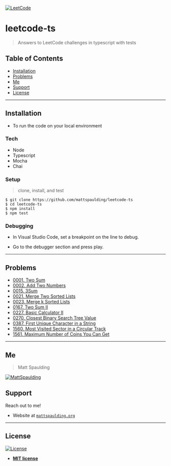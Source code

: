 <a href="https://leetcode.com"><img src="https://leetcode.com/static/images/LeetCode_Sharing.png" title="LeetCode" alt="LeetCode"></a>

# leetcode-ts

> Answers to LeetCode challenges in typescript with tests

## Table of Contents

- [Installation](#installation)
- [Problems](#problems)
- [Me](#me)
- [Support](#support)
- [License](#license)

---

## Installation

- To run the code on your local environment

### Tech

- Node
- Typescript
- Mocha
- Chai

### Setup

> clone, install, and test

```shell
$ git clone https://github.com/mattspaulding/leetcode-ts
$ cd leetcode-ts
$ npm install
$ npm test
```

### Debugging

- In Visual Studio Code, set a breakpoint on the line to debug.

- Go to the debugger section and press play.

---

## Problems

- [0001. Two Sum](/src/problems/0001.TwoSum)
- [0002. Add Two Numbers](/src/problems/0002.AddTwoNumbers)
- [0015. 3Sum](/src/problems/0015.3Sum)
- [0021. Merge Two Sorted Lists](/src/problems/0021.MergeTwoSortedLists)
- [0023. Merge k Sorted Lists](/src/problems/0023.MergeKSortedLists)
- [0167. Two Sum II](/src/problems/0167.TwoSumII)
- [0227. Basic Calculator II](/src/problems/0227.BasicCalculatorII)
- [0270. Closest Binary Search Tree Value](/src/problems/0270.ClosestBinarySearchTreeValue)
- [0387. First Unique Character in a String](/src/problems/0387.FirstUniqueCharacterInAString)
- [1560. Most Visited Sector in a Circular Track](/src/problems/1560.MostVisitedSectorInACircularTrack)
- [1561. Maximum Number of Coins You Can Get](/src/problems/1561.MaximumNumberOfCoinsYouCanGet)

---

## Me

> Matt Spaulding

[![MattSpaulding](https://avatars0.githubusercontent.com/u/3589877?s=460&v=4)](https://mattspaulding.org)

## Support

Reach out to me!

- Website at <a href="https://mattspaulding.org" target="_blank">`mattspaulding.org`</a>

---

## License

[![License](http://img.shields.io/:license-mit-blue.svg?style=flat-square)](http://badges.mit-license.org)

- **[MIT license](http://opensource.org/licenses/mit-license.php)**
